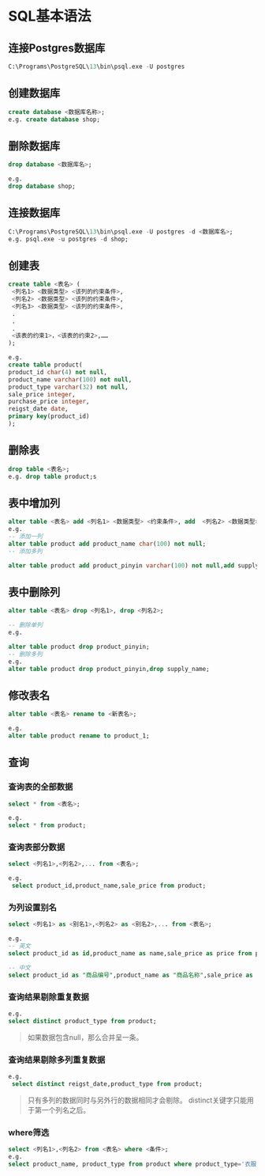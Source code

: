 
# SQL基本语法

## 连接Postgres数据库

```sql
C:\Programs\PostgreSQL\13\bin\psql.exe -U postgres
```

## 创建数据库

```sql
create database <数据库名称>;
e.g. create database shop;
```

## 删除数据库

```sql
drop database <数据库名>;

e.g. 
drop database shop;
```

## 连接数据库

```sql
C:\Programs\PostgreSQL\13\bin\psql.exe -U postgres -d <数据库名>;
e.g. psql.exe -u postgres -d shop;
```

## 创建表

```sql
create table <表名> (
 <列名1> <数据类型> <该列的约束条件>,
 <列名2> <数据类型> <该列的约束条件>,
 <列名3> <数据类型> <该列的约束条件>,
 .
 .
 .
 <该表的约束1>，<该表的约束2>,……
);

e.g. 
create table product(
product_id char(4) not null,
product_name varchar(100) not null,
product_type varchar(32) not null,
sale_price integer,
purchase_price integer,
reigst_date date,
primary key(product_id)
);
```

## 删除表

```sql
drop table <表名>;
e.g. drop table product;s
```

## 表中增加列

```sql
alter table <表名> add <列名1> <数据类型> <约束条件>, add  <列名2> <数据类型> <约束条件>;
e.g. 
-- 添加一列
alter table product add product_name char(100) not null;
-- 添加多列

alter table product add product_pinyin varchar(100) not null,add supply_name varchar(100) not null;
```

## 表中删除列

```sql
alter table <表名> drop <列名1>, drop <列名2>;

-- 删除单列
e.g.

alter table product drop product_pinyin;
-- 删除多列
e.g.
alter table product drop product_pinyin,drop supply_name;
```

## 修改表名

```sql
alter table <表名> rename to <新表名>;

e.g.
alter table product rename to product_1;
```

## 查询

### 查询表的全部数据

```sql
select * from <表名>;

e.g.
select * from product;
```

### 查询表部分数据

```sql
select <列名1>,<列名2>,... from <表名>;

e.g.
 select product_id,product_name,sale_price from product;
```

### 为列设置别名

```sql
select <列名1> as <别名1>,<列名2> as <别名2>,... from <表名>;

e.g.
-- 英文
select product_id as id,product_name as name,sale_price as price from product;

-- 中文
select product_id as "商品编号",product_name as "商品名称",sale_price as "商品价格" from product;
```

### 查询结果剔除重复数据

```sql
e.g.
select distinct product_type from product;
```

> 如果数据包含null，那么合并呈一条。

### 查询结果剔除多列重复数据

```sql
e.g.
 select distinct reigst_date,product_type from product;
```

> 只有多列的数据同时与另外行的数据相同才会剔除。
> distinct关键字只能用于第一个列名之后。

### where筛选

```sql
select <列名1>,<列名2> from <表名> where <条件>;
e.g.
select product_name, product_type from product where product_type='衣服';
```

